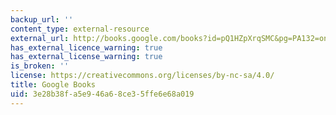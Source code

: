 ```yaml
---
backup_url: ''
content_type: external-resource
external_url: http://books.google.com/books?id=pQ1HZpXrqSMC&pg=PA132=onepage
has_external_licence_warning: true
has_external_license_warning: true
is_broken: ''
license: https://creativecommons.org/licenses/by-nc-sa/4.0/
title: Google Books
uid: 3e28b38f-a5e9-46a6-8ce3-5ffe6e68a019
---
```

